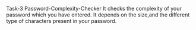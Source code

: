 Task-3 
Password-Complexity-Checker It checks the complexity of your password which you have entered.
It depends on the size,and the different type of characters present in your password.
